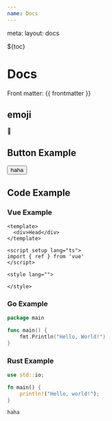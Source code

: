 ```yaml
---
name: Docs
---
```


<router lang="yaml">
meta:
  layout: docs
</router>

<style>

</style>

${toc}

# Docs

Front matter: {{ frontmatter }}

## emoji

:satellite:

## Button Example

<button>haha</button>

## Code Example

### Vue Example

``` vue
<template>
  <div>Head</div>
</template>

<script setup lang="ts">
import { ref } from 'vue'
</script>

<style lang="">

</style>
```

### Go Example

``` go
package main

func main() {
    fmt.Println("Hello, World!")
}
```

### Rust Example

``` rust
use std::io;

fn main() {
    println!("Hello, world!");
}
```

`haha`
